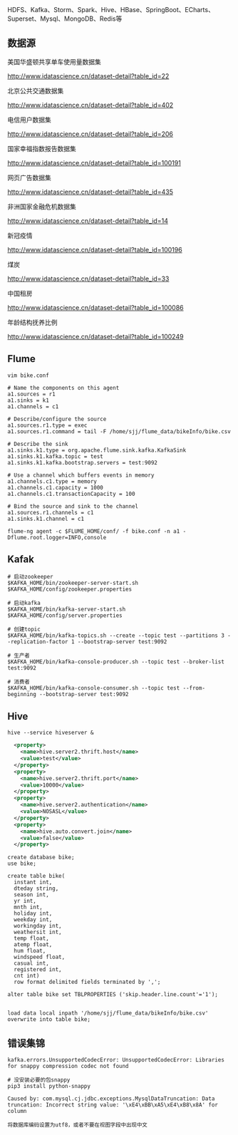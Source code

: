 HDFS、Kafka、Storm、Spark、Hive、HBase、SpringBoot、ECharts、Superset、Mysql、MongoDB、Redis等

## 数据源

美国华盛顿共享单车使用量数据集

http://www.idatascience.cn/dataset-detail?table_id=22

北京公共交通数据集

http://www.idatascience.cn/dataset-detail?table_id=402

电信用户数据集

http://www.idatascience.cn/dataset-detail?table_id=206

国家幸福指数报告数据集

http://www.idatascience.cn/dataset-detail?table_id=100191

网页广告数据集

http://www.idatascience.cn/dataset-detail?table_id=435

非洲国家金融危机数据集

http://www.idatascience.cn/dataset-detail?table_id=14

新冠疫情

http://www.idatascience.cn/dataset-detail?table_id=100196

煤炭

http://www.idatascience.cn/dataset-detail?table_id=33

中国租房

http://www.idatascience.cn/dataset-detail?table_id=100086

年龄结构抚养比例

http://www.idatascience.cn/dataset-detail?table_id=100249

## Flume

```she
vim bike.conf
```

```properties
# Name the components on this agent
a1.sources = r1
a1.sinks = k1
a1.channels = c1

# Describe/configure the source
a1.sources.r1.type = exec
a1.sources.r1.command = tail -F /home/sjj/flume_data/bikeInfo/bike.csv

# Describe the sink
a1.sinks.k1.type = org.apache.flume.sink.kafka.KafkaSink
a1.sinks.k1.kafka.topic = test
a1.sinks.k1.kafka.bootstrap.servers = test:9092

# Use a channel which buffers events in memory
a1.channels.c1.type = memory
a1.channels.c1.capacity = 1000
a1.channels.c1.transactionCapacity = 100

# Bind the source and sink to the channel
a1.sources.r1.channels = c1
a1.sinks.k1.channel = c1
```

```shell
flume-ng agent -c $FLUME_HOME/conf/ -f bike.conf -n a1 -Dflume.root.logger=INFO,console
```

## Kafak

```shell
# 启动zookeeper
$KAFKA_HOME/bin/zookeeper-server-start.sh $KAFKA_HOME/config/zookeeper.properties

# 启动kafka
$KAFKA_HOME/bin/kafka-server-start.sh $KAFKA_HOME/config/server.properties

# 创建topic
$KAFKA_HOME/bin/kafka-topics.sh --create --topic test --partitions 3 --replication-factor 1 --bootstrap-server test:9092 

# 生产者
$KAFKA_HOME/bin/kafka-console-producer.sh --topic test --broker-list test:9092

# 消费者
$KAFKA_HOME/bin/kafka-console-consumer.sh --topic test --from-beginning --bootstrap-server test:9092
```

## Hive

```shell
hive --service hiveserver &
```

```xml
  <property>
    <name>hive.server2.thrift.host</name>
    <value>test</value>
  </property>  
  <property>
    <name>hive.server2.thrift.port</name>
    <value>10000</value>
  </property>
  <property>
    <name>hive.server2.authentication</name>
    <value>NOSASL</value>
  </property>
  <property>
    <name>hive.auto.convert.join</name>
    <value>false</value>
  </property>
```

```hive
create database bike;
use bike;

create table bike(
  instant int,
  dteday string,
  season int,
  yr int,
  mnth int,
  holiday int,
  weekday int,
  workingday int,
  weathersit int,
  temp float,
  atemp float,
  hum float,
  windspeed float,
  casual int,
  registered int,
  cnt int)
  row format delimited fields terminated by ',';

alter table bike set TBLPROPERTIES ('skip.header.line.count'='1');


load data local inpath '/home/sjj/flume_data/bikeInfo/bike.csv' overwrite into table bike;
```

## 错误集锦

```shell
kafka.errors.UnsupportedCodecError: UnsupportedCodecError: Libraries for snappy compression codec not found

# 没安装必要的包snappy
pip3 install python-snappy
```

```shell
Caused by: com.mysql.cj.jdbc.exceptions.MysqlDataTruncation: Data truncation: Incorrect string value: '\xE4\xBB\xA5\xE4\xB8\x8A' for column 

将数据库编码设置为utf8，或者不要在视图字段中出现中文
```


